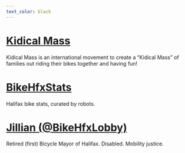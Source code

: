 ```yaml
---
text_color: black
---
```


# [Kidical Mass](kidical-mass/)

Kidical Mass is an international movement to create a “Kidical Mass” of families out riding their bikes together and having fun!

# [BikeHfxStats](bikehfxstats)

Halifax bike stats, curated by robots.

# [Jillian (@BikeHfxLobby)](https://twitter.com/BikeHfxLobby)

Retired (first) Bicycle Mayor of Halifax. Disabled. Mobility justice.

